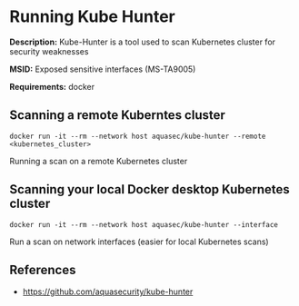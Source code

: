 # Running Kube Hunter

**Description:** Kube-Hunter is a tool used to scan Kubernetes cluster for security weaknesses

**MSID:** Exposed sensitive interfaces (MS-TA9005)

**Requirements:** docker

## Scanning a remote Kuberntes cluster

```
docker run -it --rm --network host aquasec/kube-hunter --remote <kubernetes_cluster>
```

Running a scan on a remote Kubernetes cluster

## Scanning your local Docker desktop Kubernetes cluster

```
docker run -it --rm --network host aquasec/kube-hunter --interface
```

Run a scan on network interfaces (easier for local Kubernetes scans)

## References
* https://github.com/aquasecurity/kube-hunter